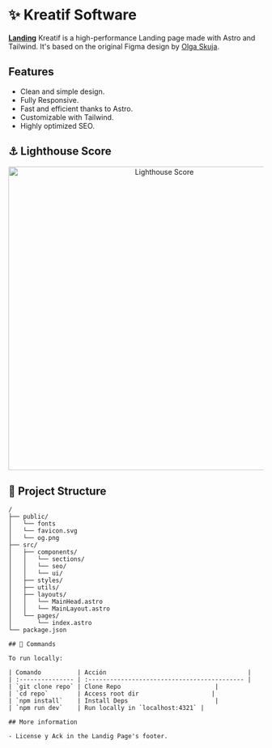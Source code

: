 # ✨ Kreatif Software
**[Landing](https://kreatif-software.netlify.app/)**
Kreatif is a high-performance Landing page made with Astro and Tailwind. It's based on the original Figma design by [Olga Skuja](https://www.olgaskuja.design/).

## Features
- Clean and simple design.
- Fully Responsive.
- Fast and efficient thanks to Astro.
- Customizable with Tailwind.
- Highly optimized SEO.

## ⚓ Lighthouse Score
<p align="center">
	<img width="600" alt="Lighthouse Score" src="https://raw.githubusercontent.com/vasquez-esteban/kreativ-software/master/lighthouse-score.svg"/>
</p>

## 🚀 Project Structure
```text
/
├── public/
│   └── fonts
│   └── favicon.svg
│   └── og.png
├── src/
│   ├── components/
│   │   └── sections/
│   │   └── seo/
│   │   └── ui/
│   ├── styles/
│   ├── utils/
│   ├── layouts/
│   │   └── MainHead.astro
│   │   └── MainLayout.astro
│   └── pages/
│       └── index.astro
└── package.json

## 🧞 Commands

To run locally:

| Comando          | Acción                                       |
| :--------------- | :------------------------------------------- |
| `git clone repo` | Clone Repo                          |
| `cd repo`        | Access root dir                    |
| `npm install`    | Install Deps                        |
| `npm run dev`    | Run locally in `localhost:4321` |

## More information

- License y Ack in the Landig Page's footer.
